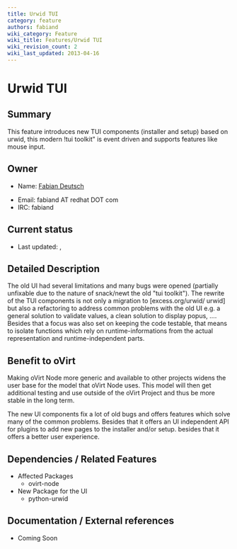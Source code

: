 ```yaml
---
title: Urwid TUI
category: feature
authors: fabiand
wiki_category: Feature
wiki_title: Features/Urwid TUI
wiki_revision_count: 2
wiki_last_updated: 2013-04-16
---
```


# Urwid TUI

## Summary

This feature introduces new TUI components (installer and setup) based on urwid, this modern !tui toolkit" is event driven and supports features like mouse input.

## Owner

*   Name: [ Fabian Deutsch](User:fabiand)

<!-- -->

*   Email: fabiand AT redhat DOT com
*   IRC: fabiand

## Current status

*   Last updated: ,

## Detailed Description

The old UI had several limitations and many bugs were opened (partially unfixable due to the nature of snack/newt the old "tui toolkit"). The rewrite of the TUI components is not only a migration to [excess.org/urwid/ urwid] but also a refactoring to address common problems with the old UI e.g. a general solution to validate values, a clean solution to display popus, …. Besides that a focus was also set on keeping the code testable, that means to isolate functions which rely on runtime-informations from the actual representation and runtime-independent parts.

## Benefit to oVirt

Making oVirt Node more generic and available to other projects widens the user base for the model that oVirt Node uses. This model will then get additional testing and use outside of the oVirt Project and thus be more stable in the long term.

The new UI components fix a lot of old bugs and offers features which solve many of the common problems. Besides that it offers an UI independent API for plugins to add new pages to the installer and/or setup. besides that it offers a better user experience.

## Dependencies / Related Features

*   Affected Packages
    -   ovirt-node
*   New Package for the UI
    -   python-urwid

## Documentation / External references

*   Coming Soon




